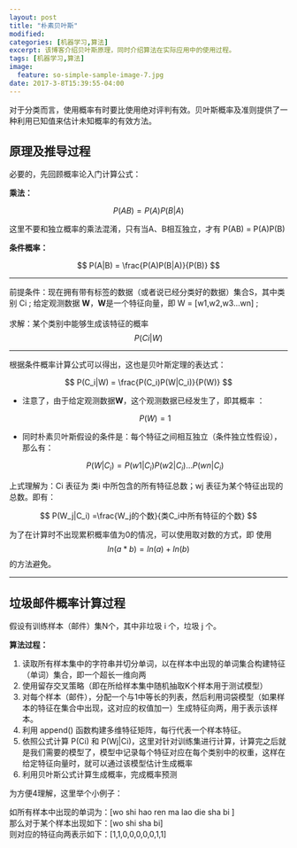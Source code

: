 ```yaml
---
layout: post
title: "朴素贝叶斯"
modified:
categories: [机器学习,算法]
excerpt: 该博客介绍贝叶斯原理，同时介绍算法在实际应用中的使用过程。
tags: [机器学习,算法]
image: 
  feature: so-simple-sample-image-7.jpg
date: 2017-3-8T15:39:55-04:00
---
```


对于分类而言，使用概率有时要比使用绝对评判有效。贝叶斯概率及准则提供了一种利用已知值来估计未知概率的有效方法。

## 原理及推导过程

必要的，先回顾概率论入门计算公式：

**乘法：**

$$
P(AB) = P(A)P(B|A)  
$$

 这里不要和独立概率的乘法混淆，只有当A、B相互独立，才有 P(AB) = P(A)P(B)

**条件概率：**

$$
P(A|B) = \frac{P(A)P(B|A)}{P(B)}
$$

---

前提条件：现在拥有带有标签的数据（或者说已经分类好的数据）集合S，其中类别 Ci ; 给定观测数据 **W**，**W**是一个特征向量，即 W = [w1,w2,w3...wn] ;<br><br>
求解：某个类别中能够生成该特征的概率 $$ P(Ci | W)  $$

---

根据条件概率计算公式可以得出，这也是贝叶斯定理的表达式：

$$
P(C_i|W) = \frac{P(C_i)P(W|C_i)}{P(W)}
$$

- 注意了，由于给定观测数据**W**，这个观测数据已经发生了，即其概率 ：

	$$
	P(W) = 1
	$$

- 同时朴素贝叶斯假设的条件是：每个特征之间相互独立（条件独立性假设），那么有：

	$$
	P(W|C_i) = P(w1|C_i)P(w2|C_i)...P(wn|C_i)
	$$
	
上式理解为：Ci 表征为 类i 中所包含的所有特征总数；wj 表征为某个特征出现的总数。即有：

$$
P(W_j|C_i) =\frac{W_j的个数}{类C_i中所有特征的个数}
$$

为了在计算时不出现累积概率值为0的情况，可以使用取对数的方式，即 使用$$ln(a*b) = ln(a)+ln(b)$$ 的方法避免。

---

## 垃圾邮件概率计算过程
 
假设有训练样本（邮件）集N个，其中非垃圾 i 个，垃圾 j 个。

**算法过程：**

> 
1. 读取所有样本集中的字符串并切分单词，以在样本中出现的单词集合构建特征（单词）集合，即一个超长一维向两
2. 使用留存交叉策略（即在所给样本集中随机抽取K个样本用于测试模型）
3. 对每个样本（邮件），分配一个与1中等长的列表，然后利用词袋模型（如果样本的特征在集合中出现，这对应的权值加一）生成特征向两，用于表示该样本。
4. 利用 append() 函数构建多维特征矩阵，每行代表一个样本特征。
5. 依照公式计算 P(Ci) 和  P(Wj\|Ci)，这里对针对训练集进行计算，计算完之后就是我们需要的模型了，模型中记录每个特征对应在每个类别中的权重，这样在给定特征向量时，就可以通过该模型估计生成概率
6. 利用贝叶斯公式计算生成概率，完成概率预测

为方便4理解，这里举个小例子：

如所有样本中出现的单词为：[wo shi hao ren ma lao die sha bi ]<br>
那么对于某个样本出现如下：[wo shi sha bi] <br>
则对应的特征向两表示如下：[1,1,0,0,0,0,0,1,1]
 >